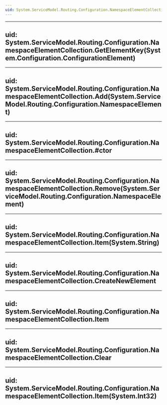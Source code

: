 ```yaml
---
uid: System.ServiceModel.Routing.Configuration.NamespaceElementCollection
---
```


---
uid: System.ServiceModel.Routing.Configuration.NamespaceElementCollection.GetElementKey(System.Configuration.ConfigurationElement)
---

---
uid: System.ServiceModel.Routing.Configuration.NamespaceElementCollection.Add(System.ServiceModel.Routing.Configuration.NamespaceElement)
---

---
uid: System.ServiceModel.Routing.Configuration.NamespaceElementCollection.#ctor
---

---
uid: System.ServiceModel.Routing.Configuration.NamespaceElementCollection.Remove(System.ServiceModel.Routing.Configuration.NamespaceElement)
---

---
uid: System.ServiceModel.Routing.Configuration.NamespaceElementCollection.Item(System.String)
---

---
uid: System.ServiceModel.Routing.Configuration.NamespaceElementCollection.CreateNewElement
---

---
uid: System.ServiceModel.Routing.Configuration.NamespaceElementCollection.Item
---

---
uid: System.ServiceModel.Routing.Configuration.NamespaceElementCollection.Clear
---

---
uid: System.ServiceModel.Routing.Configuration.NamespaceElementCollection.Item(System.Int32)
---
